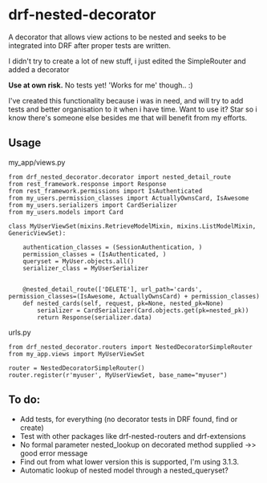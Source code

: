 # drf-nested-decorator

A decorator that allows view actions to be nested and seeks to be integrated into DRF after proper tests are written.

I didn't try to create a lot of new stuff, i just edited the SimpleRouter and added a decorator

**Use at own risk.** No tests yet! 'Works for me' though.. :)

I've created this functionality because i was in need, and will try to add tests and better organisation to it when i have time.
Want to use it? Star so i know there's someone else besides me that will benefit from my efforts.

## Usage

my_app/views.py

    from drf_nested_decorator.decorator import nested_detail_route
    from rest_framework.response import Response
    from rest_framework.permissions import IsAuthenticated
    from my_users.permission_classes import ActuallyOwnsCard, IsAwesome
    from my_users.serializers import CardSerializer
    from my_users.models import Card
    
    class MyUserViewSet(mixins.RetrieveModelMixin, mixins.ListModelMixin, GenericViewSet):
                       
        authentication_classes = (SessionAuthentication, )
        permission_classes = (IsAuthenticated, )
        queryset = MyUser.objects.all()
        serializer_class = MyUserSerializer
        
        
        @nested_detail_route(['DELETE'], url_path='cards', permission_classes=(IsAwesome, ActuallyOwnsCard) + permission_classes)
        def nested_cards(self, request, pk=None, nested_pk=None)
            serializer = CardSerializer(Card.objects.get(pk=nested_pk))
            return Response(serializer.data)

urls.py

    from drf_nested_decorator.routers import NestedDecoratorSimpleRouter
    from my_app.views import MyUserViewSet
    
    router = NestedDecoratorSimpleRouter()
    router.register(r'myuser', MyUserViewSet, base_name="myuser")


## To do:

- Add tests, for everything (no decorator tests in DRF found, find or create)
- Test with other packages like drf-nested-routers and drf-extensions
- No formal parameter nested_lookup on decorated method supplied ->> good error message
- Find out from what lower version this is supported, I'm using 3.1.3.
- Automatic lookup of nested model through a nested_queryset?
